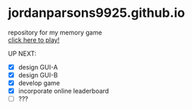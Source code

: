 # jordanparsons9925.github.io
repository for my memory game
<br/>[click here to play!](http://jordanparsons9925.github.io/symbol-memory)

UP NEXT:
- [x] design GUI-A
- [x] design GUI-B
- [x] develop game
- [x] incorporate online leaderboard
- [ ] ???
